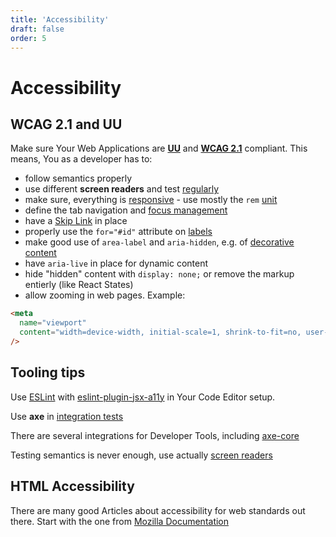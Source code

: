 ```yaml
---
title: 'Accessibility'
draft: false
order: 5
---
```


# Accessibility

## WCAG 2.1 and UU

Make sure Your Web Applications are [**UU**](https://uu.difi.no) and [**WCAG 2.1**](https://www.w3.org/TR/WCAG21/) compliant. This means, You as a developer has to:

- follow semantics properly
- use different **screen readers** and test [regularly](/uilib/usage/accessibility/screenreader)
- make sure, everything is [responsive](/uilib/usage/layout#web-applications) - use mostly the `rem` [unit](/uilib/usage/best-practices/for-styling#units)
- define the tab navigation and [focus management](/uilib/usage/accessibility/focus#managing-the-focus-state)
- have a [Skip Link](/uilib/usage/accessibility/focus#skip-link) in place
- properly use the `for="#id"` attribute on [labels](https://developer.mozilla.org/en-US/docs/Web/HTML/Element/label#Attributes)
- make good use of `area-label` and `aria-hidden`, e.g. of [decorative content](/uilib/usage/accessibility/icons#decorative-icons)
- have `aria-live` in place for dynamic content
- hide "hidden" content with `display: none;` or remove the markup entierly (like React States)
- allow zooming in web pages. Example:

```html
<meta
  name="viewport"
  content="width=device-width, initial-scale=1, shrink-to-fit=no, user-scalable=yes"
/>
```

## Tooling tips

Use [ESLint](https://eslint.org) with [eslint-plugin-jsx-a11y](https://www.npmjs.com/package/eslint-plugin-jsx-a11y) in Your Code Editor setup.

Use **axe** in [integration tests](/uilib/usage/best-practices/for-testing#integration-tests)

There are several integrations for Developer Tools, including [axe-core](https://www.deque.com/axe/)

Testing semantics is never enough, use actually [screen readers](/uilib/usage/accessibility/screenreader)

## HTML Accessibility

There are many good Articles about accessibility for web standards out there. Start with the one from [Mozilla Documentation](https://developer.mozilla.org/en-US/docs/Learn/Accessibility/HTML)
